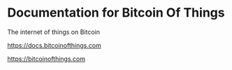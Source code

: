 # Documentation for Bitcoin Of Things
The internet of things on Bitcoin

https://docs.bitcoinofthings.com

https://bitcoinofthings.com